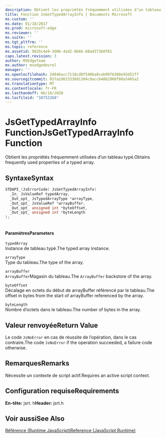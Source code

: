 ```yaml
---
description: Obtient les propriétés fréquemment utilisées d’un tableau typé.
title: Fonction JsGetTypedArrayInfo | Documents Microsoft
ms.custom: ''
ms.date: 01/18/2017
ms.prod: microsoft-edge
ms.reviewer: ''
ms.suite: ''
ms.tgt_pltfrm: ''
ms.topic: reference
ms.assetid: 992bc4e9-3d06-4ad2-8b6b-88a437360f81
caps.latest.revision: 3
author: MSEdgeTeam
ms.author: msedgedevrel
manager: ''
ms.openlocfilehash: 24046acc7118cd8f540ba8ceb9976368e93d51ff
ms.sourcegitcommit: 037a2d62333691104c9accb4862968f80a3465a2
ms.translationtype: MT
ms.contentlocale: fr-FR
ms.lasthandoff: 06/18/2020
ms.locfileid: "10752268"
---
```

# <span data-ttu-id="3bd0c-103">JsGetTypedArrayInfo Function</span><span class="sxs-lookup"><span data-stu-id="3bd0c-103">JsGetTypedArrayInfo Function</span></span>
<span data-ttu-id="3bd0c-104">Obtient les propriétés fréquemment utilisées d’un tableau typé.</span><span class="sxs-lookup"><span data-stu-id="3bd0c-104">Obtains frequently used properties of a typed array.</span></span>  
  
## <span data-ttu-id="3bd0c-105">Syntaxe</span><span class="sxs-lookup"><span data-stu-id="3bd0c-105">Syntax</span></span>  
  
```cpp  
STDAPI_(JsErrorCode) JsGetTypedArrayInfo(  
  _In_ JsValueRef typedArray,  
  _Out_opt_ JsTypedArrayType *arrayType,  
  _Out_opt_ JsValueRef *arrayBuffer,  
  _Out_opt_ unsigned int *byteOffset,  
  _Out_opt_ unsigned int *byteLength  
);  
  
```  
  
#### <span data-ttu-id="3bd0c-106">Paramètres</span><span class="sxs-lookup"><span data-stu-id="3bd0c-106">Parameters</span></span>  
 `typedArray`  
 <span data-ttu-id="3bd0c-107">Instance de tableau typé.</span><span class="sxs-lookup"><span data-stu-id="3bd0c-107">The typed array instance.</span></span>  
  
 `arrayType`  
 <span data-ttu-id="3bd0c-108">Type du tableau.</span><span class="sxs-lookup"><span data-stu-id="3bd0c-108">The type of the array.</span></span>  
  
 `arrayBuffer`  
 <span data-ttu-id="3bd0c-109">`ArrayBuffer`Magasin du tableau.</span><span class="sxs-lookup"><span data-stu-id="3bd0c-109">The `ArrayBuffer` backstore of the array.</span></span>  
  
 `byteOffset`  
 <span data-ttu-id="3bd0c-110">Décalage en octets du début de arrayBuffer référencé par le tableau.</span><span class="sxs-lookup"><span data-stu-id="3bd0c-110">The offset in bytes from the start of arrayBuffer referenced by the array.</span></span>  
  
 `byteLength`  
 <span data-ttu-id="3bd0c-111">Nombre d’octets dans le tableau.</span><span class="sxs-lookup"><span data-stu-id="3bd0c-111">The number of bytes in the array.</span></span>  
  
## <span data-ttu-id="3bd0c-112">Valeur renvoyée</span><span class="sxs-lookup"><span data-stu-id="3bd0c-112">Return Value</span></span>  
 <span data-ttu-id="3bd0c-113">Le code `JsNoError` en cas de réussite de l’opération, dans le cas contraire.</span><span class="sxs-lookup"><span data-stu-id="3bd0c-113">The code `JsNoError` if the operation succeeded, a failure code otherwise.</span></span>  
  
## <span data-ttu-id="3bd0c-114">Remarques</span><span class="sxs-lookup"><span data-stu-id="3bd0c-114">Remarks</span></span>  
 <span data-ttu-id="3bd0c-115">Nécessite un contexte de script actif.</span><span class="sxs-lookup"><span data-stu-id="3bd0c-115">Requires an active script context.</span></span>  
  
## <span data-ttu-id="3bd0c-116">Configuration requise</span><span class="sxs-lookup"><span data-stu-id="3bd0c-116">Requirements</span></span>  
 <span data-ttu-id="3bd0c-117">**En-tête:** jsrt. h</span><span class="sxs-lookup"><span data-stu-id="3bd0c-117">**Header:** jsrt.h</span></span>  
  
## <span data-ttu-id="3bd0c-118">Voir aussi</span><span class="sxs-lookup"><span data-stu-id="3bd0c-118">See Also</span></span>  
 [<span data-ttu-id="3bd0c-119">Référence (Runtime JavaScript)</span><span class="sxs-lookup"><span data-stu-id="3bd0c-119">Reference (JavaScript Runtime)</span></span>](../chakra-hosting/reference-javascript-runtime.md)